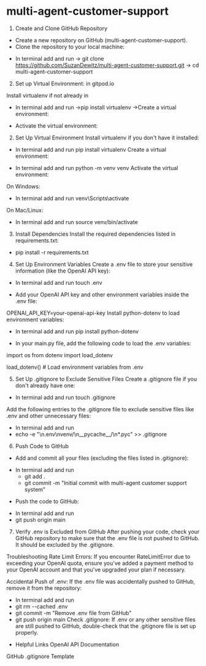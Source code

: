 # multi-agent-customer-support
1. Create and Clone GitHub Repository
  - Create a new repository on GitHub (multi-agent-customer-support).
  - Clone the repository to your local machine:

  * In terminal add and run 
     ->   git clone https://github.com/SuzanDewitz/multi-agent-customer-support.git 
     ->   cd multi-agent-customer-support

2. Set up Virtual Environment: in  gitpod.io

Install virtualenv if not already in
* In terminal add and run 
       ->pip install virtualenv
       ->Create a virtual environment:

* Activate the virtual environment:
2. Set Up Virtual Environment
Install virtualenv if you don't have it installed:

* In terminal add and run 
pip install virtualenv
Create a virtual environment:

* In terminal add and run 
python -m venv venv
Activate the virtual environment:

On Windows:
* In terminal add and run 
venv\Scripts\activate

On Mac/Linux:
* In terminal add and run 
source venv/bin/activate

3. Install Dependencies
Install the required dependencies listed in requirements.txt:

  * pip install -r requirements.txt

4. Set Up Environment Variables
Create a .env file to store your sensitive information (like the OpenAI API key):

* In terminal add and run 
touch .env
- Add your OpenAI API key and other environment variables inside the .env file:

OPENAI_API_KEY=your-openai-api-key
Install python-dotenv to load environment variables:

* In terminal add and run 
pip install python-dotenv

 - In your main.py file, add the following code to load the .env variables:

import os
from dotenv import load_dotenv

load_dotenv()  # Load environment variables from .env

5. Set Up .gitignore to Exclude Sensitive Files
Create a .gitignore file if you don't already have one:

* In terminal add and run 
touch .gitignore

Add the following entries to the .gitignore file to exclude sensitive files like .env and other unnecessary files:

* In terminal add and run 
 * echo -e "\n.env\nvenv/\n__pycache__/\n*.pyc" >> .gitignore
6. Push Code to GitHub
- Add and commit all your files (excluding the files listed in .gitignore):

* In terminal add and run 
  * git add .
  * git commit -m "Initial commit with multi-agent customer support system"
- Push the code to GitHub:

 * In terminal add and run 
 * git push origin main
7. Verify .env is Excluded from GitHub
After pushing your code, check your GitHub repository to make sure that the .env file is not pushed to GitHub. It should be excluded by the .gitignore.

Troubleshooting
Rate Limit Errors: If you encounter RateLimitError due to exceeding your OpenAI quota, ensure you've added a payment method to your OpenAI account and that you've upgraded your plan if necessary.

Accidental Push of .env: If the .env file was accidentally pushed to GitHub, remove it from the repository:

 * In terminal add and run 
 * git rm --cached .env
 * git commit -m "Remove .env file from GitHub"
 * git push origin main
Check .gitignore: If .env or any other sensitive files are still pushed to GitHub, double-check that the .gitignore file is set up properly.

+ Helpful Links
OpenAI API Documentation

GitHub .gitignore Template


